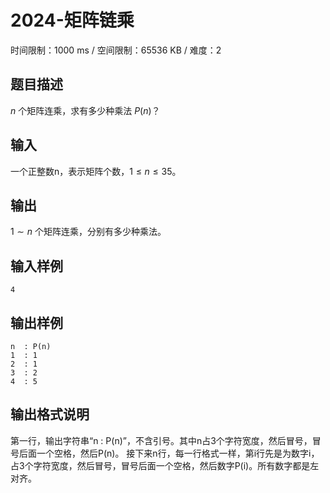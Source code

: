 # 2024-矩阵链乘

时间限制：1000 ms / 空间限制：65536 KB / 难度：2

## 题目描述

$n$ 个矩阵连乘，求有多少种乘法 $P(n)$？

## 输入

一个正整数n，表示矩阵个数，$1 \leq n \leq 35$。

## 输出

$1\sim n$ 个矩阵连乘，分别有多少种乘法。

## 输入样例

    4

## 输出样例

    n  : P(n)
    1  : 1
    2  : 1
    3  : 2
    4  : 5

## 输出格式说明

第一行，输出字符串“n  : P(n)”，不含引号。其中n占3个字符宽度，然后冒号，冒号后面一个空格，然后P(n)。
接下来n行，每一行格式一样，第i行先是为数字i，占3个字符宽度，然后冒号，冒号后面一个空格，然后数字P(i)。所有数字都是左对齐。

